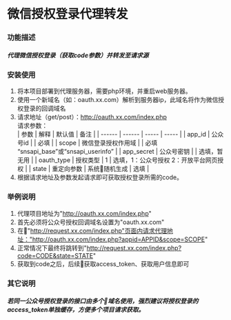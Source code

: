 # 微信授权登录代理转发

### 功能描述

##### 代理微信授权登录（获取code参数）并转发至请求源

### 安装使用

1. 将本项目部署到代理服务器，需要php环境，并重启web服务器。
2. 使用一个新域名（如：oauth.xx.com）解析到服务器ip，此域名将作为微信授权登录的回调域名
3. 请求地址（get/post）：http://oauth.xx.com/index.php <br/>
   请求参数：<br/>
   | 参数 | 解释 | 默认值 | 备注 |
   | ------ | ------ | ----- | ----- |
   | app_id | 公众号id |      |  必填     |
   | scope  | 微信登录授权作用域 | |  必填 “snsapi_base”或“snsapi_userinfo”   |
   | app_secret | 公众号密钥 | | 选填，暂无用 |
   | oauth_type | 授权类型 | 1 | 选填，1：公众号授权 2：开放平台网页授权 |
   | state | 重定向参数 | 系统随机生成 | 选填 |
4. 根据请求地址及参数发起请求即可获取授权登录所需的code。

### 举例说明

1. 代理项目地址为"http://oauth.xx.com/index.php"
2. 首先必须将公众号授权回调域名设置为"oauth.xx.com"
3. 在"http://request.xx.com/index.php"页面内请求代理地址："http://oauth.xx.com/index.php?appid=APPID&scope=SCOPE"
4. 正常情况下最终将跳转到"http://request.xx.com/index.php?code=CODE&state=STATE"
5. 获取到code之后，后续获取access_token、获取用户信息即可

### 其它说明

##### 若同一公众号授权登录的接口由多个域名使用，强烈建议将授权登录的access_token单独缓存，方便多个项目请求获取。